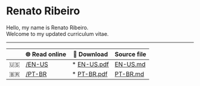 # Renato Ribeiro

Hello, my name is Renato Ribeiro.  
Welcome to my updated curriculum vitae. 

---

|   | **🌐 Read online** | **📃 Download** | **Source file** |
|---|------------------------------|------------------|-----------------|
| 🇺🇸| [/EN-US](https://github.com/renatorib/curriculum-vitae/blob/master/build/EN-US.pdf) | * [EN-US.pdf](https://raw.githubusercontent.com/renatorib/curriculum-vitae/master/build/EN-US.pdf) | [EN-US.md](https://github.com/renatorib/curriculum-vitae/blob/master/EN-US.md) |
| 🇧🇷| [/PT-BR](https://github.com/renatorib/curriculum-vitae/blob/master/build/PT-BR.pdf) | * [PT-BR.pdf](https://raw.githubusercontent.com/renatorib/curriculum-vitae/master/build/PT-BR.pdf) | [PT-BR.md](https://github.com/renatorib/curriculum-vitae/blob/master/PT-BR.md) |

